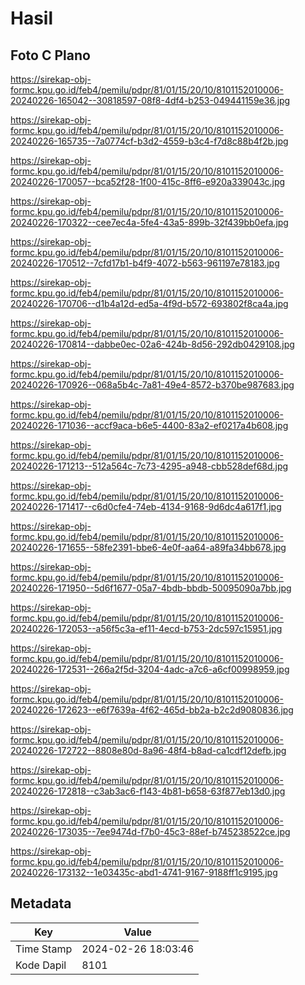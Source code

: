 # Hasil

## Foto C Plano

https://sirekap-obj-formc.kpu.go.id/feb4/pemilu/pdpr/81/01/15/20/10/8101152010006-20240226-165042--30818597-08f8-4df4-b253-049441159e36.jpg

https://sirekap-obj-formc.kpu.go.id/feb4/pemilu/pdpr/81/01/15/20/10/8101152010006-20240226-165735--7a0774cf-b3d2-4559-b3c4-f7d8c88b4f2b.jpg

https://sirekap-obj-formc.kpu.go.id/feb4/pemilu/pdpr/81/01/15/20/10/8101152010006-20240226-170057--bca52f28-1f00-415c-8ff6-e920a339043c.jpg

https://sirekap-obj-formc.kpu.go.id/feb4/pemilu/pdpr/81/01/15/20/10/8101152010006-20240226-170322--cee7ec4a-5fe4-43a5-899b-32f439bb0efa.jpg

https://sirekap-obj-formc.kpu.go.id/feb4/pemilu/pdpr/81/01/15/20/10/8101152010006-20240226-170512--7cfd17b1-b4f9-4072-b563-961197e78183.jpg

https://sirekap-obj-formc.kpu.go.id/feb4/pemilu/pdpr/81/01/15/20/10/8101152010006-20240226-170706--d1b4a12d-ed5a-4f9d-b572-693802f8ca4a.jpg

https://sirekap-obj-formc.kpu.go.id/feb4/pemilu/pdpr/81/01/15/20/10/8101152010006-20240226-170814--dabbe0ec-02a6-424b-8d56-292db0429108.jpg

https://sirekap-obj-formc.kpu.go.id/feb4/pemilu/pdpr/81/01/15/20/10/8101152010006-20240226-170926--068a5b4c-7a81-49e4-8572-b370be987683.jpg

https://sirekap-obj-formc.kpu.go.id/feb4/pemilu/pdpr/81/01/15/20/10/8101152010006-20240226-171036--accf9aca-b6e5-4400-83a2-ef0217a4b608.jpg

https://sirekap-obj-formc.kpu.go.id/feb4/pemilu/pdpr/81/01/15/20/10/8101152010006-20240226-171213--512a564c-7c73-4295-a948-cbb528def68d.jpg

https://sirekap-obj-formc.kpu.go.id/feb4/pemilu/pdpr/81/01/15/20/10/8101152010006-20240226-171417--c6d0cfe4-74eb-4134-9168-9d6dc4a617f1.jpg

https://sirekap-obj-formc.kpu.go.id/feb4/pemilu/pdpr/81/01/15/20/10/8101152010006-20240226-171655--58fe2391-bbe6-4e0f-aa64-a89fa34bb678.jpg

https://sirekap-obj-formc.kpu.go.id/feb4/pemilu/pdpr/81/01/15/20/10/8101152010006-20240226-171950--5d6f1677-05a7-4bdb-bbdb-50095090a7bb.jpg

https://sirekap-obj-formc.kpu.go.id/feb4/pemilu/pdpr/81/01/15/20/10/8101152010006-20240226-172053--a56f5c3a-ef11-4ecd-b753-2dc597c15951.jpg

https://sirekap-obj-formc.kpu.go.id/feb4/pemilu/pdpr/81/01/15/20/10/8101152010006-20240226-172531--266a2f5d-3204-4adc-a7c6-a6cf00998959.jpg

https://sirekap-obj-formc.kpu.go.id/feb4/pemilu/pdpr/81/01/15/20/10/8101152010006-20240226-172623--e6f7639a-4f62-465d-bb2a-b2c2d9080836.jpg

https://sirekap-obj-formc.kpu.go.id/feb4/pemilu/pdpr/81/01/15/20/10/8101152010006-20240226-172722--8808e80d-8a96-48f4-b8ad-ca1cdf12defb.jpg

https://sirekap-obj-formc.kpu.go.id/feb4/pemilu/pdpr/81/01/15/20/10/8101152010006-20240226-172818--c3ab3ac6-f143-4b81-b658-63f877eb13d0.jpg

https://sirekap-obj-formc.kpu.go.id/feb4/pemilu/pdpr/81/01/15/20/10/8101152010006-20240226-173035--7ee9474d-f7b0-45c3-88ef-b745238522ce.jpg

https://sirekap-obj-formc.kpu.go.id/feb4/pemilu/pdpr/81/01/15/20/10/8101152010006-20240226-173132--1e03435c-abd1-4741-9167-9188ff1c9195.jpg


## Metadata

| Key        | Value               |
| ---------- | ------------------- |
| Time Stamp | 2024-02-26 18:03:46 |
| Kode Dapil | 8101                |



